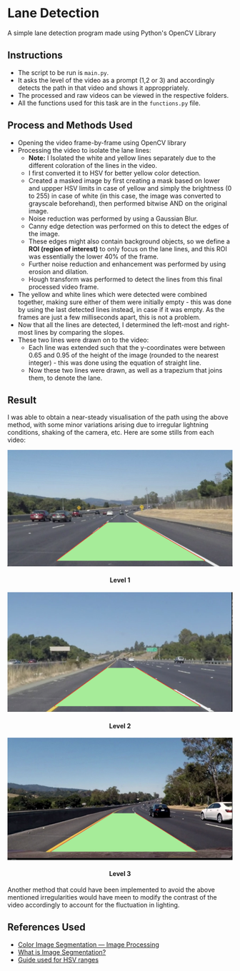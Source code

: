 # Lane Detection 

A simple lane detection program made using Python's OpenCV Library

## Instructions 

- The script to be run is `main.py`.
- It asks the level of the video as a prompt (1,2 or 3) and accordingly detects the path in that video and shows it approppriately.
- The processed and raw videos can be viewed in the respective folders. 
- All the functions used for this task are in the `functions.py` file.

## Process and Methods Used
- Opening the video frame-by-frame using OpenCV library 
- Processing the video to isolate the lane lines: 
  - **Note:** I Isolated the white and yellow lines separately due to the different coloration of the lines in the video.
  - I first converted it to HSV for better yellow color detection.
  - Created a masked image by first creating a mask based on lower and uppper HSV limits in case of yellow and simply the brightness (0 to 255) in case of white (in this case, the image was converted to grayscale beforehand), then performed bitwise AND on the original image.
  - Noise reduction was performed by using a Gaussian Blur.
  - Canny edge detection was performed on this to detect the edges of the image.
  - These edges might also contain background objects, so we define a **ROI (region of interest)** to only focus on the lane lines, and this ROI was essentially the lower 40% of the frame.
  - Further noise reduction and enhancement was performed by using erosion and dilation.
  - Hough transform was performed to detect the lines from this final processed video frame.
- The yellow and white lines which were detected were combined together, making sure either of them were initially empty - this was done by using the last detected lines instead, in case if it was empty. As the frames are just a few milliseconds apart, this is not a problem.
- Now that all the lines are detected, I determined the left-most and right-most lines by comparing the slopes. 
- These two lines were drawn on to the video: 
  - Each line was extended such that the y-coordinates were between 0.65 and 0.95 of the height of the image (rounded to the nearest integer) - this was done using the equation of straight line. 
  - Now these two lines were drawn, as well as a trapezium that joins them, to denote the lane.


## Result 
 I was able to obtain a near-steady visualisation of the path using the above method, with some minor variations arising due to irregular lightning conditions, shaking of the camera, etc. 
 Here are some stills from each video: 

![Level 1](./results/level1.png)
<h4 align="center">Level 1</h4>


![Level 2](./results/level2.png)
<h4 align="center">Level 2</h4>

![Level 3](./results/level3.png)

<h4 align="center">Level 3</h4>

Another method that could have been implemented to avoid the above mentioned irregularities would have meen to modify the contrast of the video accordingly to account for the fluctuation in lighting.


## References Used

- [Color Image Segmentation — Image Processing](https://mattmaulion.medium.com/color-image-segmentation-image-processing-4a04eca25c0)
- [What is Image Segmentation?](https://www.analytixlabs.co.in/blog/what-is-image-segmentation/)
- [Guide used for HSV ranges](https://stackoverflow.com/questions/36817133/identifying-the-range-of-a-color-in-hsv-using-opencv#:~:text=for%20example%20yellow%20has%20hue,go%20away%20from%20perfect%20yellow.)